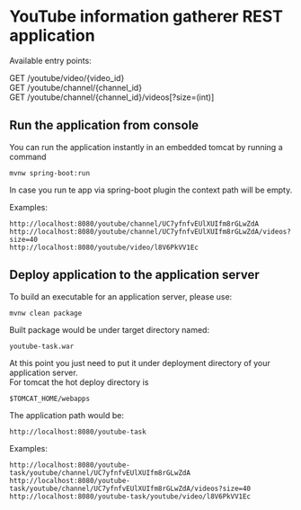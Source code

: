 # YouTube information gatherer REST application

Available entry points:

GET /youtube/video/{video_id}  
GET /youtube/channel/{channel_id}  
GET /youtube/channel/{channel_id}/videos[?size=(int)]  

## Run the application from console

You can run the application instantly in an embedded tomcat by running a command
```
mvnw spring-boot:run
```

In case you run te app via spring-boot plugin the context path will be empty.

Examples:
```
http://localhost:8080/youtube/channel/UC7yfnfvEUlXUIfm8rGLwZdA
http://localhost:8080/youtube/channel/UC7yfnfvEUlXUIfm8rGLwZdA/videos?size=40
http://localhost:8080/youtube/video/l8V6PkVV1Ec
```

## Deploy application to the application server

To build an executable for an application server, please use:
```
mvnw clean package
```

Built package would be under target directory named:
```
youtube-task.war
```

At this point you just need to put it under deployment directory of your application server.  
For tomcat the hot deploy directory is
```
$TOMCAT_HOME/webapps
```

The application path would be:
```
http://localhost:8080/youtube-task
```

Examples:
```
http://localhost:8080/youtube-task/youtube/channel/UC7yfnfvEUlXUIfm8rGLwZdA
http://localhost:8080/youtube-task/youtube/channel/UC7yfnfvEUlXUIfm8rGLwZdA/videos?size=40
http://localhost:8080/youtube-task/youtube/video/l8V6PkVV1Ec
```
